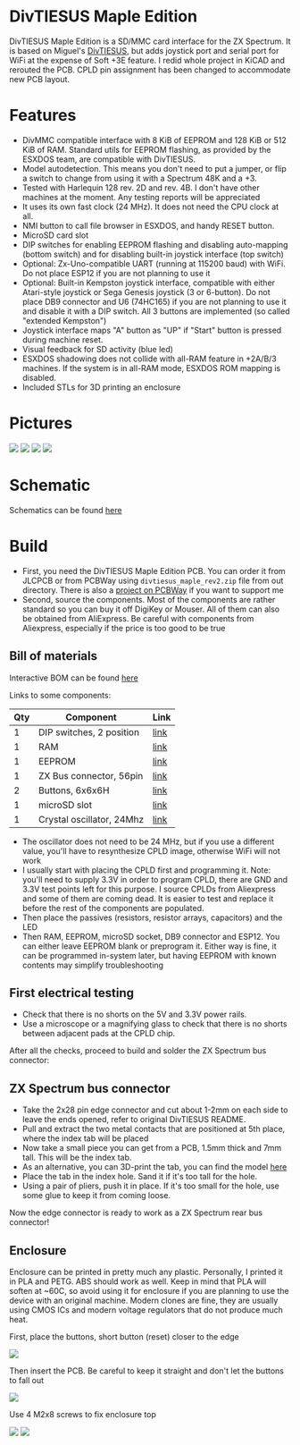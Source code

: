 # DivTIESUS Maple Edition
DivTIESUS Maple Edition is a SD/MMC card interface for the ZX Spectrum. It is based on Miguel's [DivTIESUS](https://github.com/mcleod-ideafix/divtiesus), but adds joystick port and serial port for WiFi at the expense of Soft +3E feature. I redid whole project in KiCAD and rerouted the PCB. CPLD pin assignment has been changed to accommodate new PCB layout.

# Features
- DivMMC compatible interface with 8 KiB of EEPROM and 128 KiB or 512 KiB of RAM. Standard utils for EEPROM flashing, as provided by the ESXDOS team, are compatible with DivTIESUS.
- Model autodetection. This means you don't need to put a jumper, or flip a switch to change from using it with a Spectrum 48K and a +3.
- Tested with Harlequin 128 rev. 2D and rev. 4B. I don't have other machines at the moment. Any testing reports will be appreciated
- It uses its own fast clock (24 MHz). It does not need the CPU clock at all.
- NMI button to call file browser in ESXDOS, and handy RESET button.
- MicroSD card slot
- DIP switches for enabling EEPROM flashing and disabling auto-mapping (bottom switch) and for disabling built-in joystick interface (top switch)
- Optional: Zx-Uno-compatible UART (running at 115200 baud) with WiFi. Do not place ESP12 if you are not planning to use it
- Optional: Built-in Kempston joystick interface, compatible with either Atari-style joystick or Sega Genesis joystick (3 or 6-button). Do not place DB9 connector and U6 (74HC165) if you are not planning to use it and disable it with a DIP switch. All 3 buttons are implemented (so called "extended Kempston")
- Joystick interface maps "A" button as "UP" if "Start" button is pressed during machine reset.
- Visual feedback for SD activity (blue led)
- ESXDOS shadowing does not collide with all-RAM feature in +2A/B/3 machines. If the system is in all-RAM mode, ESXDOS ROM mapping is disabled.
- Included STLs for 3D printing an enclosure

# Pictures
![](pics/top.jpg)
![](pics/bottom.jpg)
![](pics/enclosure_1.jpg)
![](pics/enclosure_2.jpg)

# Schematic

Schematics can be found [here](out/schematics.pdf)

# Build
- First, you need the DivTIESUS Maple Edition PCB. You can order it from JLCPCB or from PCBWay using `divtiesus_maple_rev2.zip` file from out directory. There is also a [project on PCBWay](https://www.pcbway.com/project/shareproject/DivTIESUS_Maple_Edition_rev_2_c9d0d700.html) if you want to support me
- Second, source the components. Most of the components are rather standard so you can buy it off DigiKey or Mouser. All of them can also be obtained from AliExpress. Be careful with components from Aliexpress, especially if the price is too good to be true

## Bill of materials

Interactive BOM can be found [here](out/bom/ibom.html)

Links to some components:

|Qty|Component|Link|
|--------|---------|--------|
|1|DIP switches, 2 position|[link](https://www.aliexpress.com/item/33027764033.html)|
|1|RAM|[link](https://www.aliexpress.com/item/1005002495799688.html)|
|1|EEPROM|[link](https://www.aliexpress.com/item/1005003773070206.html)|
|1|ZX Bus connector, 56pin|[link](https://www.aliexpress.com/item/1005002212044956.html)|
|2|Buttons, 6x6x6H|[link](https://www.aliexpress.com/item/1005005129319965.html)|
|1|microSD slot|[link](https://www.aliexpress.com/item/1005006255074403.html)|
|1|Crystal oscillator, 24Mhz|[link](https://www.aliexpress.com/item/1005005879624979.html)|


- The oscillator does not need to be 24 MHz, but if you use a different value, you'll have to resynthesize CPLD image, otherwise WiFi will not work
- I usually start with placing the CPLD first and programming it. Note: you'll need to supply 3.3V in order to program CPLD, there are GND and 3.3V test points left for this purpose. I source CPLDs from Aliexpress and some of them are coming dead. It is easier to test and replace it before the rest of the components are populated.
- Then place the passives (resistors, resistor arrays, capacitors) and the LED
- Then RAM, EEPROM, microSD socket, DB9 connector and ESP12. You can either leave EEPROM blank or preprogram it. Either way is fine, it can be programmed in-system later, but having EEPROM with known contents may simplify troubleshooting

## First electrical testing
- Check that there is no shorts on the 5V and 3.3V power rails.
- Use a microscope or a magnifying glass to check that there is no shorts between adjacent pads at the CPLD chip.

After all the checks, proceed to build and solder the ZX Spectrum bus connector:

## ZX Spectrum bus connector
- Take the 2x28 pin edge connector and cut about 1-2mm on each side to leave the ends opened, refer to original DivTIESUS README.
- Pull and extract the two metal contacts that are positioned at 5th place, where the index tab will be placed
- Now take a small piece you can get from a PCB, 1.5mm thick and 7mm tall. This will be the index tab.
- As an alternative, you can 3D-print the tab, you can find the model [here](https://www.thingiverse.com/thing:6556638)
- Place the tab in the index hole. Sand it if it's too tall for the hole.
- Using a pair of pliers, push it in place. If it's too small for the hole, use some glue to keep it from coming loose.

Now the edge connector is ready to work as a ZX Spectrum rear bus connector!


## Enclosure

Enclosure can be printed in pretty much any plastic. Personally, I printed it in PLA and PETG. ABS should work as well. Keep in mind that PLA will soften at ~60C, so avoid using it for enclosure if you are planning to use the device with an original machine. Modern clones are fine, they are usually using CMOS ICs and modern voltage regulators that do not produce much heat.

First, place the buttons, short button (reset) closer to the edge

![](pics/enclosure_3.jpg)

Then insert the PCB. Be careful to keep it straight and don't let the buttons to fall out

![](pics/enclosure_4.jpg)

Use 4 M2x8 screws to fix enclosure top

![](pics/screws.jpg)
![](pics/enclosure_2.jpg)
